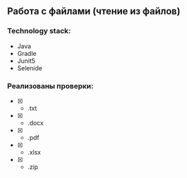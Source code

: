 ## Работа с файлами (чтение из файлов)

### Technology stack:
- Java
- Gradle
- Junit5
- Selenide

### Реализованы проверки:

- [X] - .txt
- [X] - .docx
- [X] - .pdf
- [X] - .xlsx
- [X] - .zip 